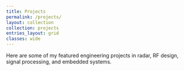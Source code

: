 ```yaml
---
title: Projects
permalink: /projects/
layout: collection
collection: projects
entries_layout: grid
classes: wide
---
```


Here are some of my featured engineering projects in radar, RF design, signal processing, and embedded systems.
